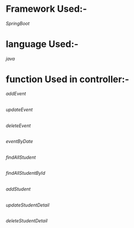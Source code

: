 # Framework Used:-
###### SpringBoot

# language Used:-
###### java

# function Used in controller:-
###### addEvent
###### updateEvent
###### deleteEvent
###### eventByDate
###### findAllStudent
###### findAllStudentById
###### addStudent
###### updateStudentDetail
###### deleteStudentDetail
